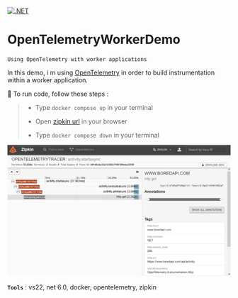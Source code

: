 [![.NET](https://github.com/aimenux/OpenTelemetryWorkerDemo/actions/workflows/ci.yml/badge.svg)](https://github.com/aimenux/OpenTelemetryWorkerDemo/actions/workflows/ci.yml)

# OpenTelemetryWorkerDemo
```
Using OpenTelemetry with worker applications
```

In this demo, i m using [OpenTelemetry](https://devblogs.microsoft.com/dotnet/opentelemetry-net-reaches-v1-0/) in order to build instrumentation within a worker application.
>
>
:rocket: To run code, follow these steps :
> 
> - Type `docker compose up` in your terminal
>
> - Open [zipkin url](http://localhost:9411/zipkin) in your browser
>
> - Type `docker compose down` in your terminal

![OpenTelemetryWorkerDemo](Screenshots/OpenTelemetryWorkerDemo.png)

**`Tools`** : vs22, net 6.0, docker, opentelemetry, zipkin